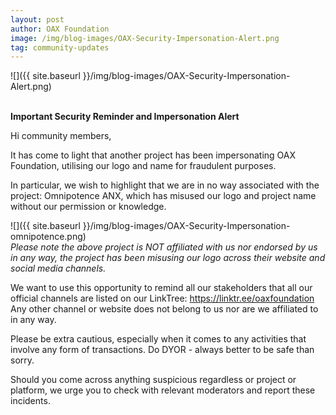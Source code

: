 ```yaml
---
layout: post
author: OAX Foundation
image: /img/blog-images/OAX-Security-Impersonation-Alert.png
tag: community-updates
---
```


![]({{ site.baseurl }}/img/blog-images/OAX-Security-Impersonation-Alert.png)

<br><b>Important Security Reminder and Impersonation Alert </b>

Hi community members, 

It has come to light that another project has been impersonating OAX Foundation, utilising our logo and name for fraudulent purposes. 

In particular, we wish to highlight that we are in no way associated with the project: Omnipotence ANX, which has misused our logo and project name without our permission or knowledge. 

![]({{ site.baseurl }}/img/blog-images/OAX-Security-Impersonation-omnipotence.png)
<br><i>Please note the above project is NOT affiliated with us nor endorsed by us in any way, the project has been misusing our logo across their website and social media channels.</i>

We want to use this opportunity to remind all our stakeholders that all our official channels are listed on our LinkTree: https://linktr.ee/oaxfoundation 
<br>Any other channel or website does not belong to us nor are we affiliated to in any way. 

Please be extra cautious, especially when it comes to any activities that involve any form of transactions. Do DYOR - always better to be safe than sorry. 

Should you come across anything suspicious regardless or project or platform, we urge you to check with relevant moderators and report these incidents.
